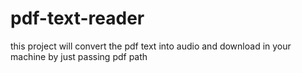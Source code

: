 # pdf-text-reader
this project will convert the pdf text into audio and download in your machine by just passing pdf path
